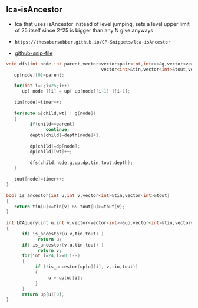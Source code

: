 
## lca-isAncestor

- lca that uses isAncestor instead of level jumping, sets a level upper limit of 25 itself since 2^25 is bigger than any N give anyways
- ```
  https://thesobersobber.github.io/CP-Snippets/lca-isAncestor
  ```
- [github-snip-file](https://github.com/theSoberSobber/CP-Snippets/blob/main/snippets.json#L1592)

```cpp
void dfs(int node,int parent,vector<vector<pair<int,int>>>&g,vector<vector<int>>&up,vector<vector<ll>>&dp,
                                    vector<int>&tin,vector<int>&tout,vector<int>&depth){
   up[node][0]=parent;
 
   for(int i=1;i<25;i++)
      up[ node ][i] = up[ up[node][i-1] ][i-1];
 
   tin[node]=timer++;
 
   for(auto &[child,wt] : g[node])
   {
         if(child==parent)
               continue;
         depth[child]=depth[node]+1;
         
         dp[child]=dp[node];
         dp[child][wt]++;
         
         dfs(child,node,g,up,dp,tin,tout,depth);
   }
 
   tout[node]=timer++;
}
 
bool is_ancestor(int u,int v,vector<int>&tin,vector<int>&tout)
{
   return tin[u]<=tin[v] && tout[u]>=tout[v];
}
 
int LCAquery(int u,int v,vector<vector<int>>&up,vector<int>&tin,vector<int>&tout)
{
      if( is_ancestor(u,v,tin,tout) )
            return u;
      if( is_ancestor(v,u,tin,tout) )
            return v;
      for(int i=24;i>=0;i--)
      {
           if (!is_ancestor(up[u][i], v,tin,tout))
           {
                u = up[u][i];
           }
      }
      return up[u][0];
}

```
